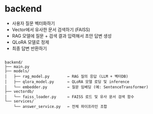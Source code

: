 # backend
- 사용자 질문 벡터화하기
- Vector에서 유사한 문서 검색하기 (FAISS)
- RAG 모델에 질문 + 검색 결과 입력해서 초안 답변 생성
- QLoRA 모델로 정제
- 최종 답변 반환하기

<code>
backend/
├── main.py
├── models/
│   ├── rag_model.py        ← RAG 질의 응답 (LLM + 벡터DB)
│   ├── qlora_model.py      ← QLoRA 모델 로딩 및 inference
│   └── embedder.py         ← 질문 임베딩 (예: SentenceTransformer)
├── vectordb/
│   └── faiss_loader.py     ← FAISS 로드 및 유사 문서 검색 함수
└── services/
    └── answer_service.py   ← 전체 파이프라인 조합
</code>